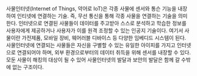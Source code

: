 사물인터넷(Internet of Things, 약어로 IoT)은 각종 사물에 센서와 통슨 기능을 내장하여 인티넷에 연결하는 기술. 즉, 무선 통신을 통해 각종 사물을 연결하는 기술을 의미한다. 인터넷으로 연결된 사물들이 데이터를 주고받아 스스로 분석하고 학습한 정보를 사용자에게 제공하거나 사용자가 이를 원격 조정할 수 있는 인공지 기술이다. 여기서 사물이란 가전제품, 모바일 장비, 웨어러블 디바이스 등 다양한 임베디드 시스템이 된다. 사물인터넷에 연결되는 사물들은 자신을 구별할 수 있는 유일한 아이피를 가지고 인터넷으로 연결되어야 하며, 외부 환경으로부터의 데이터 취득을 위해 센서를 내장할 수 있다. 모둔 사물이 해킹의 대상이 될 수 있어 사물인터넷의 발달과 보안의 발달은 함께 갈 수밖에 없는 구조이다.
